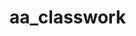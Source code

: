 # aa_classwork

        


















































































































































